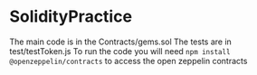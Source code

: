 # SolidityPractice

The main code is in the Contracts/gems.sol
The tests are in test/testToken.js
To run the code you will need 
```npm install @openzeppelin/contracts```
to access the open zeppelin contracts
